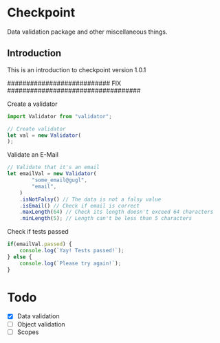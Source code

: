 # Checkpoint

Data validation package and other miscellaneous things.

## Introduction

This is an introduction to checkpoint version 1.0.1

########################### FIX ###################################

Create a validator

```javascript
import Validator from "validator";

// Create validator
let val = new Validator(
);
```

Validate an E-Mail

```javascript
// Validate that it's an email
let emailVal = new Validator(
        "some_email@gugl",
        "email",
    )
    .isNotFalsy() // The data is not a falsy value
    .isEmail() // Check if email is correct
    .maxLength(64) // Check its length doesn't exceed 64 characters
    .minLength(5); // Length can't be less than 5 characters
```

Check if tests passed

```javascript
if(emailVal.passed) {
    console.log(`Yay! Tests passed!`);
} else {
    console.log(`Please try again!`);
}
```

# Todo

- [x] Data validation
- [ ] Object validation
- [ ] Scopes
